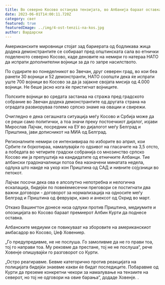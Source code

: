 ```yaml
---
title: Во северно Косово останува тензијата, во Албанија бараат оставка на Курти
date: 2023-06-01T14:00:11.720Z
category: свет
featured: true
featuredImage: ../img/4-ost-tenzii-na-kos.jpg
author: Вардарски
---
```

Американските мировници стојат зад бариерата од бодликава жица додека демонстрантите се собираат пред општинската сала во етнички поделеното северно Косово, каде деновите на немири го натераа НАТО да испрати дополнителни војници за да го запре насилството.

По судирите во понеделникот во Звечан, друг северен град, во кои беа ранети 30 војници и 52 демонстранти, НАТО соопшти дека ќе испрати уште 700 војници во Косово за да ја зајакне својата мисија од 4.000 војници. Не беше јасно кога ќе пристигнат војниците.

Полските војници во средата застанаа на стража пред градското собрание во Звечан додека демонстрантите од другата страна на оградата развиоруваа големо српско знаме на овации и свирежи.

Очигледно е дека сегашната ситуација меѓу Косово и Србија може да се реши само политички, а тоа значи преку постоечкиот дијалог, изјави Мирослав Лајчак, посредник на ЕУ во дијалогот меѓу Белград и Приштина, јави дописникот на МИА од Белград.

Регионалните немири се интензивираа по изборите во април, кои Србите ги бојкотираа, намалувајќи го одѕивот на гласачите на 3,5 отсто, а победата во четирите градски собранија со мнозинство српско Косово им ја препуштија на кандидатите од етничките Албанци. Тие албански градоначалници потоа беа назначени минатата недела, одлука што наиде на укор кон Приштина од САД и нивните сојузници во петокот.

Лајчак посочи дека ова е апсолутно непотребна и нелогична ескалација, бидејќи по повеќемесечни преговори се постигнати два важни договори - договорот за нормализација на односите меѓу Белград и Приштина од февруари, како и анексот од Охрид во март.

Откако Вашингтон донесе низа одлуки против Приштина, медиумите и опозицијата во Косово бараат премиерот Албин Курти да поднесе оставка.

Албанските медиуми се повикуваат на зборовите на американскиот амбасадор во Косово, Џеф Ховениер.

„Го предупредивме, не не послуша. Го замоливме да не го прави тоа, тој го направи тоа. Му рековме да престане, тој не не послуша“, рече Ховенје опишувајќи го разговорот со Курти.

„Остро реагиравме. Бевме категорично против реакцијата на полицијата бидејќи знаевме какви ќе бидат последиците. Побаравме од Курти да преземе конкретни чекори за намалување на тензиите на северот, но тој не одговори на овие барања“, додаде Ховенје. .